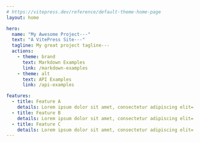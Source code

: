 ```yaml
---
# https://vitepress.dev/reference/default-theme-home-page
layout: home

hero:
  name: "My Awesome Project---"
  text: "A VitePress Site---"
  tagline: My great project tagline---
  actions:
    - theme: brand
      text: Markdown Examples
      link: /markdown-examples
    - theme: alt
      text: API Examples
      link: /api-examples

features:
  - title: Feature A
    details: Lorem ipsum dolor sit amet, consectetur adipiscing elit=
  - title: Feature B
    details: Lorem ipsum dolor sit amet, consectetur adipiscing elit=
  - title: Feature C
    details: Lorem ipsum dolor sit amet, consectetur adipiscing elit=
---
```


